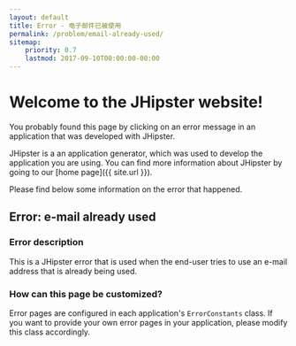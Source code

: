 ```yaml
---
layout: default
title: Error - 电子邮件已被使用
permalink: /problem/email-already-used/
sitemap:
    priority: 0.7
    lastmod: 2017-09-10T00:00:00-00:00
---
```


# <i class="fa fa-map-signs"></i> Welcome to the JHipster website!

You probably found this page by clicking on an error message in an application that was developed with JHipster.

JHipster is a an application generator, which was used to develop the application you are using. You can find more information about JHipster by going to our [home page]({{ site.url }}).

Please find below some information on the error that happened.

## <i class="fa fa-warning"></i> Error: e-mail already used

### Error description

This is a JHipster error that is used when the end-user tries to use an e-mail address that is already being used.

### How can this page be customized?

Error pages are configured in each application's `ErrorConstants` class. If you want to provide your own error pages in your application, please modify this class accordingly.

<br><br><br><br><br><br><br><br><br><br><br><br><br>
